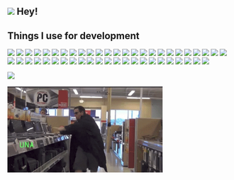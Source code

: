 ##  <img src="https://media.giphy.com/media/LUokZJ21LM39f6d0Md/giphy.gif" width="40"> Hey!

## Things I use for development 

![](https://img.shields.io/badge/-Linux-black?logoColor=ffffff&color=FCC624&style=flat-square&logo=linux)
![](https://img.shields.io/badge/-C-black?logoColor=ffffff&color=A8B9CC&style=flat-square&logo=c)
![](https://img.shields.io/badge/-AWS-black?logoColor=ffffff&color=FF9900&style=flat-square&logo=amazonaws)
![](https://img.shields.io/badge/-diagrams.net-black?logoColor=ffffff&color=F08705&style=flat-square&logo=diagrams.net)
![](https://img.shields.io/badge/-Gitlab-black?logoColor=ffffff&color=FC6D26&style=flat-square&logo=gitlab)
![](https://img.shields.io/badge/-Harbor-black?logoColor=ffffff&color=60B932&style=flat-square&logo=harbor)
![](https://img.shields.io/badge/-JFrog%20Artifactory-black?logoColor=ffffff&color=41BF47&style=flat-square&logo=jfrog)
![](https://img.shields.io/badge/-PowerShell-black?logoColor=ffffff&color=5391FE&style=flat-square&logo=powershell)
![](https://img.shields.io/badge/-QEMU-black?logoColor=ffffff&color=FF6600&style=flat-square&logo=qemu)
![](https://img.shields.io/badge/-Proxmox-black?logoColor=ffffff&color=E57000&style=flat-square&logo=proxmox)
![](https://img.shields.io/badge/-Prometheus-black?logoColor=ffffff&color=F46800&style=flat-square&logo=grafana)
![](https://img.shields.io/badge/-Bash-black?logoColor=ffffff&color=4EAA25&style=flat-square&logo=gnubash)
![](https://img.shields.io/badge/-Cisco-black?logoColor=ffffff&color=1BA0D7&style=flat-square&logo=cisco)
![](https://img.shields.io/badge/-Packer-black?logoColor=ffffff&color=02A8EF&style=flat-square&logo=packer)
![](https://img.shields.io/badge/-Docker-black?logoColor=ffffff&color=2496ED&style=flat-square&logo=docker)
![](https://img.shields.io/badge/-Git-black?logoColor=ffffff&color=F05032&style=flat-square&logo=git)
![](https://img.shields.io/badge/-Gitea-black?logoColor=ffffff&color=609926&style=flat-square&logo=gitea)
![](https://img.shields.io/badge/-Git%20LFS-black?logoColor=ffffff&color=F64935&style=flat-square&logo=gitlfs)
![](https://img.shields.io/badge/-Grafana-black?logoColor=ffffff&color=E6522C&style=flat-square&logo=prometheus)
![](https://img.shields.io/badge/-Jenkins-black?logoColor=ffffff&color=D24939&style=flat-square&logo=jenkins)
![](https://img.shields.io/badge/-VMware-black?logoColor=ffffff&color=607078&style=flat-square&logo=vmware)
![](https://img.shields.io/badge/-GitKraken-black?logoColor=ffffff&color=179287&style=flat-square&logo=gitkraken)
![](https://img.shields.io/badge/-Python-black?logoColor=ffffff&color=3776AB&style=flat-square&logo=python)
![](https://img.shields.io/badge/-Kubernetes-black?logoColor=ffffff&color=326CE5&style=flat-square&logo=Kubernetes)
![](https://img.shields.io/badge/-Github%20Actions-black?logoColor=ffffff&color=3169e2&style=flat-square&logo=githubactions)
![](https://img.shields.io/badge/-C%23-black?logoColor=ffffff&color=239120&style=flat-square&logo=csharp)
![](https://img.shields.io/badge/-Terraform-black?logoColor=ffffff&color=7B42BC&style=flat-square&logo=terraform)
![](https://img.shields.io/badge/-Vagrant-black?logoColor=ffffff&color=1868F2&style=flat-square&logo=vagrant)
![](https://img.shields.io/badge/-Azure%20DevOps-black?logoColor=ffffff&color=0078D7&style=flat-square&logo=azuredevops)
![](https://img.shields.io/badge/-Azure%20Cloud-black?logoColor=ffffff&color=0078D4&style=flat-square&logo=microsoftazure)
![](https://img.shields.io/badge/-Windows-black?logoColor=ffffff&color=0078D4&style=flat-square&logo=windows11)
![](https://img.shields.io/badge/-Visio-black?logoColor=ffffff&color=3955A3&style=flat-square&logo=microsoftvisio)
![](https://img.shields.io/badge/-FreeBSD-black?logoColor=ffffff&color=AB2B28&style=flat-square&logo=freebsd)
![](https://img.shields.io/badge/-Ubiquiti-black?logoColor=ffffff&color=0559C9&style=flat-square&logo=ubiquiti)
![](https://img.shields.io/badge/-Jira-black?logoColor=ffffff&color=0052CC&style=flat-square&logo=jira)
![](https://img.shields.io/badge/-Ansible-black?logoColor=ffffff&&color=EE0000&style=flat-square&logo=ansible)
![](https://img.shields.io/badge/-C++-black?logoColor=ffffff&color=00599C&style=flat-square&logo=c%2B%2B)
![](https://img.shields.io/badge/-Jinja-black?logoColor=ffffff&&color=B41717&style=flat-square&logo=jinja)
![](https://img.shields.io/badge/-CMake-black?logoColor=ffffff&color=064F8C&style=flat-square&logo=cmake)
![](https://img.shields.io/badge/-Zabbix-black?logoColor=ffffff&color=d40000&style=flat-square)
![](https://img.shields.io/badge/-VirtualBox-black?logoColor=ffffff&color=183A61&style=flat-square&logo=virtualbox)
![](https://img.shields.io/badge/-Gradle-black?logoColor=ffffff&color=02303A&style=flat-square&logo=gradle)
![](https://img.shields.io/badge/-Github-black?logoColor=ffffff&color=181717&style=flat-square&logo=github)
![](https://img.shields.io/badge/-Miro-black?logoColor=ffffff&color=050038&style=flat-square&logo=miro)
![](https://img.shields.io/badge/-TeamCity-black?logoColor=ffffff&color=000000&style=flat-square&logo=teamcity)
![](https://img.shields.io/badge/-YouTrack-black?logoColor=ffffff&color=000000&style=flat-square&logo=jetbrains)
![](https://img.shields.io/badge/-YAML-black?logoColor=ffffff&color=000000&style=flat-square)
![](https://img.shields.io/badge/-macOS-black?logoColor=ffffff&color=000000&style=flat-square&logo=macos)

![](https://github-readme-stats.vercel.app/api?username=vNexif&hide_border=true&border_radius=15&&show_icons=true&theme=tokyonight)


<img src="HakaBoi.gif" width="350">
